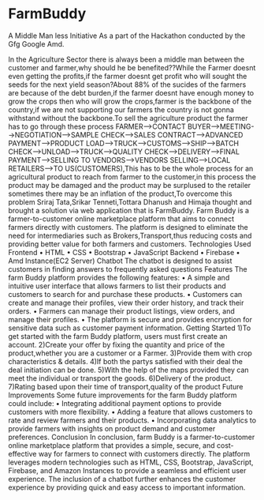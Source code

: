 # <h1>FarmBuddy</h1>
A Middle Man less Initiative
As a part of the Hackathon conducted by the Gfg Google Amd.

In the Agriculture Sector there is always been a middle man between the customer and farmer,why should he be benefited??While the Farmer doesnt even getting the profits,if the farmer doesnt get profit who will sought the seeds for the next yield season?About 88% of the sucides of the farmers are because of the debt burden,if the farmer doesnt have enough money to grow the crops then who will grow the crops,farmer is the backbone of the country,if we are not supporting our farmers the country is not gonna withstand without the backbone.To sell the agriculture product the farmer has to go through these process FARMER-->CONTACT BUYER-->MEETING-->NEGOTIATION-->SAMPLE CHECK-->SALES CONTRACT-->ADVANCED PAYMENT-->PRODUCT LOAD-->TRUCK-->CUSTOMS-->SHIP-->BATCH CHECK-->UNLOAD-->TRUCK-->QUALITY CHECK-->DELIVERY-->FINAL PAYMENT-->SELLING TO VENDORS-->VENDORS SELLING-->LOCAL RETAILERS-->TO US(CUSTOMERS),This has to be the whole process for an agricultural product to reach from farmer to the customer,in this process the product may be damaged and the product may be surplused to the retailer sometimes there may be an inflation of the product,To overcome this problem Sriraj Tata,Srikar Tenneti,Tottara Dhanush and Himaja thought and brought a solution via web application that is FarmBuddy.
Farm Buddy is a farmer-to-customer online marketplace platform that aims to connect farmers directly with customers. The platform is designed to eliminate the need for intermediaries such as Brokers,Transport,thus reducing costs and providing better value for both farmers and customers.
Technologies Used
Frontend
•	HTML
•	CSS
•	Bootstrap
•	JavaScript
Backend
•	Firebase
•	Amd Instance(EC2 Server)
Chatbot
The chatbot is designed to assist customers in finding answers to frequently asked questions
Features
The farm Buddy platform provides the following features:
•	A simple and intuitive user interface that allows farmers to list their products and customers to search for and purchase these products.
•	Customers can create and manage their profiles, view their order history, and track their orders.
•	Farmers can manage their product listings, view orders, and manage their profiles.
•	The platform is secure and provides encryption for sensitive data such as customer payment information.
Getting Started
1)To get started with the farm Buddy platform, users must first create an account.
2)Create your offer by fixing the quantity and price of the product,whether you are a customer or a Farmer.
3)Provide them with crop characteristics & details.
4)If both the partys satisfied with their deal the deal initiation can be done.
5)With the help of the maps provided they can meet the individual or transport the goods.
6)Delivery of the product.
7)Rating based upon their time of transport,quality of the product
Future Improvements
Some future improvements for the farm Buddy platform could include:
•	Integrating additional payment options to provide customers with more flexibility.
•	Adding a feature that allows customers to rate and review farmers and their products.
•	Incorporating data analytics to provide farmers with insights on product demand and customer preferences.
Conclusion
In conclusion, farm Buddy is a farmer-to-customer online marketplace platform that provides a simple, secure, and cost-effective way for farmers to connect with customers directly. The platform leverages modern technologies such as HTML, CSS, Bootstrap, JavaScript, Firebase, and Amazon Instances to provide a seamless and efficient user experience. The inclusion of a chatbot further enhances the customer experience by providing quick and easy access to important information.
